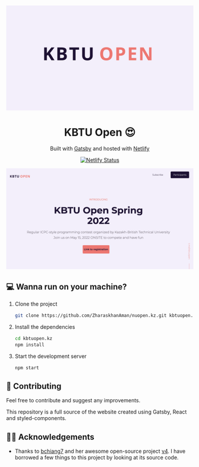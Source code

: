 <div align="center">
  <img alt="Logo" src="./src/images/badge.png" width="550" />
</div>
<h1 align="center">
  KBTU Open 😍
</h1>
<p align="center">
   Built with <a href="https://www.gatsbyjs.org/" target="_blank">Gatsby</a> and hosted with <a href="https://www.netlify.com/" target="_blank">Netlify</a>
</p>
<p align="center">
  <a href="https://app.netlify.com/sites/dreamy-colden-c7c1ac/deploys" target="_blank">
    <img src="https://api.netlify.com/api/v1/badges/7142fa14-0207-4371-be3e-2aee36835dd9/deploy-status" alt="Netlify Status" />
  </a>
</p>

![demo](./src/images/screen.png)

## 💻 Wanna run on your machine?

1. Clone the project

   ```sh
   git clone https://github.com/ZharaskhanAman/nuopen.kz.git kbtuopen.kz
   ```

1. Install the dependencies

   ```sh
   cd kbtuopen.kz
   npm install
   ```

3. Start the development server

   ```sh
   npm start
   ```

## 🚁 Contributing

Feel free to contribute and suggest any improvements.

This repository is a full source of the website created using Gatsby, React and styled-components.

## 🙏🏻 Acknowledgements

- Thanks to [bchiang7](https://github.com/bchiang7) and her awesome open-source project  [v4](https://github.com/bchiang7/v4). I have borrowed a few things to this project by looking at its source code.